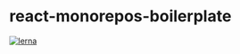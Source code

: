 # react-monorepos-boilerplate

[![lerna](https://img.shields.io/badge/maintained%20with-lerna-cc00ff.svg)](https://lerna.js.org/)